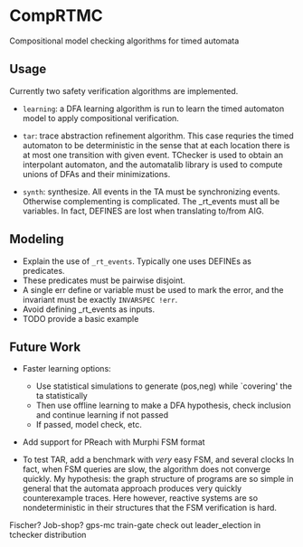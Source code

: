 # CompRTMC
Compositional model checking algorithms for timed automata

## Usage
Currently two safety verification algorithms are implemented.

- `learning`: a DFA learning algorithm is run to learn the timed automaton model
to apply compositional verification.

- `tar`: trace abstraction refinement algorithm. This case requries the timed automaton
to be deterministic in the sense that at each location there is at most one transition with
given event. TChecker is used to obtain an interpolant automaton, and the automatalib library
is used to compute unions of DFAs and their minimizations.

- `synth`: synthesize.
All events in the TA must be synchronizing events. Otherwise complementing is complicated.
The _rt_events must all be variables. In fact, DEFINES are lost when translating to/from AIG.

## Modeling
- Explain the use of `_rt_events`. Typically one uses DEFINEs as predicates. 
- These predicates must be pairwise disjoint.
- A single err define or variable must be used to mark the error, and the invariant must be exactly `INVARSPEC !err`.
- Avoid defining _rt_events as inputs.
- TODO provide a basic example

## Future Work
- Faster learning options:
  - Use statistical simulations to generate (pos,neg) while `covering' the ta statistically
  - Then use offline learning to make a DFA hypothesis, check inclusion and continue learning if not passed
  - If passed, model check, etc.
- Add support for PReach with Murphi FSM format

- To test TAR, add a benchmark with _very_ easy FSM, and several clocks
In fact, when FSM queries are slow, the algorithm does not converge quickly.
My hypothesis: the graph structure of programs are so simple in general that
the automata approach produces very quickly counterexample traces. Here however,
reactive systems are so nondeterministic in their structures that the FSM verification is hard.

Fischer?
Job-shop?
gps-mc
train-gate
check out leader_election in tchecker distribution